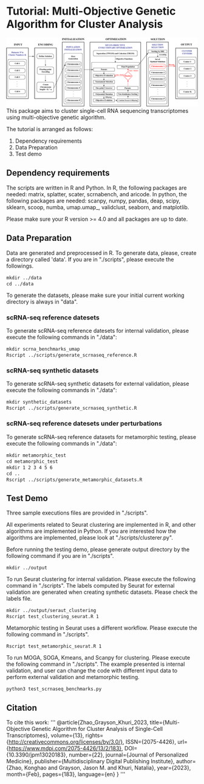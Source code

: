# Tutorial: Multi-Objective Genetic Algorithm for Cluster Analysis 
![MOGA](./MOEA.png)
This package aims to cluster single-cell RNA sequencing transcriptomes using multi-objective genetic algorithm.

The tutorial is arranged as follows:
1. Dependency requirements
2. Data Preparation
3. Test demo

## Dependency requirements
The scripts are written in R and Python. In R, the following packages are needed: matrix, splatter, scater, scrnabench, and aricode. In python, the following packages are needed: scanpy, numpy, pandas, deap, scipy, sklearn, scoop, numba, umap.umap_, validclust, seaborn, and matplotlib. 

Please make sure your R version >= 4.0 and all packages are up to date.

## Data Preparation
Data are generated and preprocessed in R. To generate data, please, create a directory called 'data'. If you are in "./scripts", please execute the followings.
```
mkdir ../data
cd ../data
```

To generate the datasets, please make sure your initial current working directory is always in "data".

### scRNA-seq reference datesets
To generate scRNA-seq reference datesets for internal validation, please execute the following commands in "./data":

```
mkdir scrna_benchmarks_umap
Rscript ../scripts/generate_scrnaseq_reference.R
```

### scRNA-seq synthetic datasets
To generate scRNA-seq synthetic datasets for external validation, please execute the following commands in "./data":

```
mkdir synthetic_datasets
Rscript ../scripts/generate_scrnaseq_synthetic.R
```

### scRNA-seq reference datesets under perturbations
To generate scRNA-seq reference datasets for metamorphic testing, please execute the following commands in "./data":
```
mkdir metamorphic_test
cd metamorphic_test
mkdir 1 2 3 4 5 6
cd ..
Rscript ../scripts/generate_metamorphic_datasets.R
```

## Test Demo
Three sample executions files are provided in "./scripts". 

All experiments related to Seurat clustering are implemented in R, and other algorithms are implemented in Python. If you are interested how the algorithms are implemented, please look at "./scripts/clusterer.py". 

Before running the testing demo, please generate output directory by the following command if you are in "./scripts".
```
mkdir ../output
```

To run Seurat clustering for internal validation. Please execute the following command in "./scripts". The labels computed by Seurat for external validation are generated when creating synthetic datasets. Please check the labels file.
```
mkdir ../output/seraut_clustering
Rscript test_clustering_seurat.R 1
```

Metamorphic testing in Seurat uses a different workflow. Please execute the following command in "./scripts".
```
Rscript test_metamorphic_seurat.R 1
```

To run MOGA, SOGA, Kmeans, and Scanpy for clustering. Please execute the following command in "./scripts". The example presented is internal validation, and user can change the code with different input data to perform external validation and metamorphic testing.
```
python3 test_scrnaseq_benchmarks.py
```

## Citation
To cite this work:
'''
 @article{Zhao_Grayson_Khuri_2023,
  title={Multi-Objective Genetic Algorithm for Cluster Analysis of Single-Cell Transcriptomes}, 
  volume={13}, rights={http://creativecommons.org/licenses/by/3.0/}, 
  ISSN={2075-4426}, 
  url={https://www.mdpi.com/2075-4426/13/2/183}, 
  DOI={10.3390/jpm13020183},
  number={22}, 
  journal={Journal of Personalized Medicine}, 
  publisher={Multidisciplinary Digital Publishing Institute}, 
  author={Zhao, Konghao and Grayson, Jason M. and Khuri, Natalia}, 
  year={2023}, 
  month={Feb}, 
  pages={183}, 
  language={en} }
'''